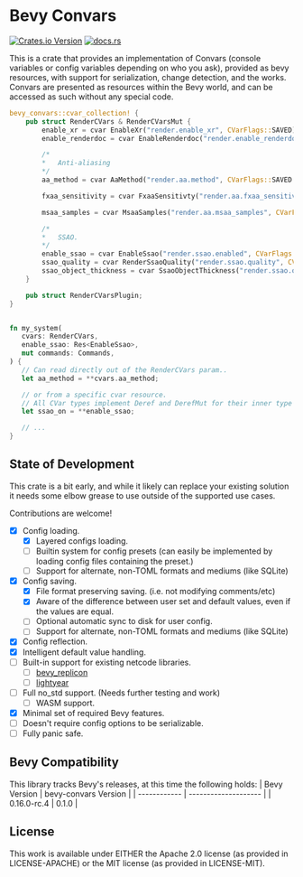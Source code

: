 # Bevy Convars
[![Crates.io Version](https://img.shields.io/crates/v/bevy-convars)](https://crates.io/crates/bevy-convars) [![docs.rs](https://img.shields.io/docsrs/bevy-convars)](https://docs.rs/bevy-convars/latest/bevy_convars/)

This is a crate that provides an implementation of Convars (console variables or config variables depending on who you ask), provided as bevy resources, with support for serialization, change detection, and the works.
Convars are presented as resources within the Bevy world, and can be accessed as such without any special code.

```rust
bevy_convars::cvar_collection! {
    pub struct RenderCVars & RenderCVarsMut {
        enable_xr = cvar EnableXr("render.enable_xr", CVarFlags::SAVED): bool = false,
        enable_renderdoc = cvar EnableRenderdoc("render.enable_renderdoc", CVarFlags::LOCAL): bool = false,

        /*
        *   Anti-aliasing
        */
        aa_method = cvar AaMethod("render.aa.method", CVarFlags::SAVED | CVarFlags::RUNTIME): AntialiasMethod = AntialiasMethod::Fxaa,

        fxaa_sensitivity = cvar FxaaSensitivty("render.aa.fxaa_sensitivity", CVarFlags::SAVED | CVarFlags::RUNTIME): FxaaSensitivity = FxaaSensitivity::Medium,

        msaa_samples = cvar MsaaSamples("render.aa.msaa_samples", CVarFlags::SAVED | CVarFlags::RUNTIME): MsaaSamplingConfig = MsaaSamplingConfig::Msaa4,

        /*
        *   SSAO.
        */
        enable_ssao = cvar EnableSsao("render.ssao.enabled", CVarFlags::SAVED | CVarFlags::RUNTIME): bool = true,
        ssao_quality = cvar RenderSsaoQuality("render.ssao.quality", CVarFlags::SAVED | CVarFlags::RUNTIME): SsaoQuality = SsaoQuality::High,
        ssao_object_thickness = cvar SsaoObjectThickness("render.ssao.object_thickness", CVarFlags::SAVED | CVarFlags::RUNTIME): f32 = 0.25
    }

    pub struct RenderCVarsPlugin;
}


fn my_system(
   cvars: RenderCVars,
   enable_ssao: Res<EnableSsao>,
   mut commands: Commands,
) {
   // Can read directly out of the RenderCVars param..
   let aa_method = **cvars.aa_method;

   // or from a specific cvar resource.
   // All CVar types implement Deref and DerefMut for their inner type to make them easy to unpack and modify.
   let ssao_on = **enable_ssao;

   // ...
}
```

## State of Development
This crate is a bit early, and while it likely can replace your existing solution it needs some elbow grease to use outside of the supported use cases.

Contributions are welcome!

- [x] Config loading.
  - [x] Layered configs loading.
  - [ ] Builtin system for config presets (can easily be implemented by loading config files containing the preset.)
  - [ ] Support for alternate, non-TOML formats and mediums (like SQLite)
- [x] Config saving.
  - [x] File format preserving saving. (i.e. not modifying comments/etc)
  - [x] Aware of the difference between user set and default values, even if the values are equal.
  - [ ] Optional automatic sync to disk for user config.
  - [ ] Support for alternate, non-TOML formats and mediums (like SQLite)
- [x] Config reflection.
- [x] Intelligent default value handling.
- [ ] Built-in support for existing netcode libraries.
  - [ ] [bevy_replicon](https://github.com/projectharmonia/bevy_replicon)
  - [ ] [lightyear](https://github.com/cBournhonesque/lightyear)
- [ ] Full no_std support. (Needs further testing and work)
  - [ ] WASM support.
- [x] Minimal set of required Bevy features.
- [ ] Doesn't require config options to be serializable.
- [ ] Fully panic safe.

## Bevy Compatibility
This library tracks Bevy's releases, at this time the following holds:
| Bevy Version | bevy-convars Version |
| ------------ | -------------------- |
| 0.16.0-rc.4  | 0.1.0                |

## License
This work is available under EITHER the Apache 2.0 license (as provided in LICENSE-APACHE) or the MIT license (as provided in LICENSE-MIT).